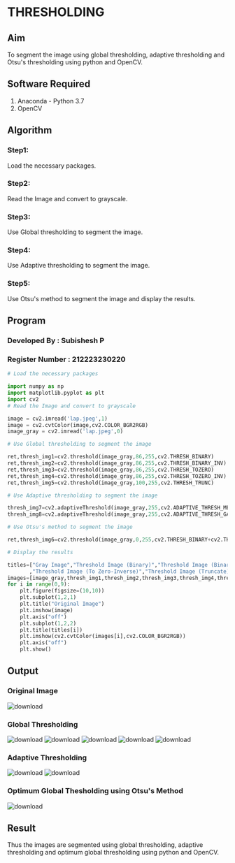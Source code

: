 
# THRESHOLDING
## Aim
To segment the image using global thresholding, adaptive thresholding and Otsu's thresholding using python and OpenCV.

## Software Required
1. Anaconda - Python 3.7
2. OpenCV

## Algorithm
### Step1:
Load the necessary packages.
### Step2:
Read the Image and convert to grayscale.
### Step3:
Use Global thresholding to segment the image.
### Step4:
Use Adaptive thresholding to segment the image.
### Step5:
Use Otsu's method to segment the image and display the results.

## Program
### Developed By : Subishesh P
### Register Number : 212223230220
```python
# Load the necessary packages

import numpy as np
import matplotlib.pyplot as plt
import cv2
# Read the Image and convert to grayscale

image = cv2.imread('lap.jpeg',1)
image = cv2.cvtColor(image,cv2.COLOR_BGR2RGB)
image_gray = cv2.imread('lap.jpeg',0)

# Use Global thresholding to segment the image

ret,thresh_img1=cv2.threshold(image_gray,86,255,cv2.THRESH_BINARY)
ret,thresh_img2=cv2.threshold(image_gray,86,255,cv2.THRESH_BINARY_INV)
ret,thresh_img3=cv2.threshold(image_gray,86,255,cv2.THRESH_TOZERO)
ret,thresh_img4=cv2.threshold(image_gray,86,255,cv2.THRESH_TOZERO_INV)
ret,thresh_img5=cv2.threshold(image_gray,100,255,cv2.THRESH_TRUNC)

# Use Adaptive thresholding to segment the image

thresh_img7=cv2.adaptiveThreshold(image_gray,255,cv2.ADAPTIVE_THRESH_MEAN_C,cv2.THRESH_BINARY,11,2)
thresh_img8=cv2.adaptiveThreshold(image_gray,255,cv2.ADAPTIVE_THRESH_GAUSSIAN_C,cv2.THRESH_BINARY,11,2)

# Use Otsu's method to segment the image 

ret,thresh_img6=cv2.threshold(image_gray,0,255,cv2.THRESH_BINARY+cv2.THRESH_OTSU)

# Display the results

titles=["Gray Image","Threshold Image (Binary)","Threshold Image (Binary Inverse)","Threshold Image (To Zero)"
       ,"Threshold Image (To Zero-Inverse)","Threshold Image (Truncate)","Otsu","Adaptive Threshold (Mean)","Adaptive Threshold (Gaussian)"]
images=[image_gray,thresh_img1,thresh_img2,thresh_img3,thresh_img4,thresh_img5,thresh_img6,thresh_img7,thresh_img8]
for i in range(0,9):
    plt.figure(figsize=(10,10))
    plt.subplot(1,2,1)
    plt.title("Original Image")
    plt.imshow(image)
    plt.axis("off")
    plt.subplot(1,2,2)
    plt.title(titles[i])
    plt.imshow(cv2.cvtColor(images[i],cv2.COLOR_BGR2RGB))
    plt.axis("off")
    plt.show()

```
## Output

### Original Image
![download](https://github.com/Sabariakash22009103/Thresholdingg/assets/119390227/2193c58b-7590-4257-9faa-deb5d9f44fb1)


### Global Thresholding
![download](https://github.com/Sabariakash22009103/Thresholdingg/assets/119390227/dac7222d-3591-428a-8d25-754294ff11ca)
![download](https://github.com/Sabariakash22009103/Thresholdingg/assets/119390227/5d662b59-66a9-4e22-8d96-0e678154afca)
![download](https://github.com/Sabariakash22009103/Thresholdingg/assets/119390227/4c3cc435-aad1-470a-83cc-161a4def909e)
![download](https://github.com/Sabariakash22009103/Thresholdingg/assets/119390227/590aeb73-54d7-4a01-8188-39c7854bfea8)
![download](https://github.com/Sabariakash22009103/Thresholdingg/assets/119390227/6621bfc6-73dc-4c3c-8055-cfab332b9d32)


### Adaptive Thresholding
![download](https://github.com/Sabariakash22009103/Thresholdingg/assets/119390227/850061f6-7476-4f34-8de2-f238ba211b05)
![download](https://github.com/Sabariakash22009103/Thresholdingg/assets/119390227/dbaf4b04-0a89-4710-b163-d129f4b641ef)

### Optimum Global Thesholding using Otsu's Method
![download](https://github.com/Sabariakash22009103/Thresholdingg/assets/119390227/c33511c1-7178-4c7c-b3b3-4b8cfe23cad7)

## Result
Thus the images are segmented using global thresholding, adaptive thresholding and optimum global thresholding using python and OpenCV.
